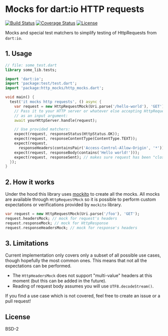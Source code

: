 # Mocks for dart:io HTTP requests

[![Build Status](https://img.shields.io/travis-ci/pulyaevskiy/dart-http-mocks.svg?branch=master&style=flat-square)](https://travis-ci.org/pulyaevskiy/dart-http-mocks)
[![Coverage Status](https://img.shields.io/coveralls/pulyaevskiy/dart-http-mocks.svg?branch=master&style=flat-square)](https://coveralls.io/github/pulyaevskiy/dart-http-mocks?branch=master)
[![License](https://img.shields.io/badge/license-BSD--2-blue.svg?style=flat-square)](https://raw.githubusercontent.com/pulyaevskiy/dart-http-mocks/master/LICENSE)


Mocks and special test matchers to simplify testing of HttpRequests
from `dart:io`.

## 1. Usage

```dart
// file: some_test.dart
library some_lib.tests;

import 'dart:io';
import 'package:test/test.dart';
import 'package:http_mocks/http_mocks.dart';

void main() {
  test('it mocks http requests', () async {
    var request = new HttpRequestMock(Uri.parse('/hello-world'), 'GET');
    // Pass it to your HTTP server or whatever else accepting HttpRequest
    // as an input argument:
    await yourHttpServer.handle(request);

    // Use provided matchers:
    expect(request, responseStatus(HttpStatus.OK));
    expect(request, responseContentType(ContentType.TEXT));
    expect(request,
      responseHeaders(containsPair('Access-Control-Allow-Origin', '*')));
    expect(request, responseBody(contains('Hello world!')));
    expect(request, responseSent); // makes sure request has been "closed".
  });
}
```

## 2. How it works

Under the hood this library uses
[mockito](https://pub.dartlang.org/packages/mockito) to create all the mocks.
All mocks are available through `HttpRequestMock` so it is possible
to perform custom expectations or verifications provided by `mockito`
library.

```dart
var request = new HttpRequestMock(Uri.parse('/foo'), 'GET');
request.headersMock; // mock for request's headers
request.responseMock; // mock for HttpResponse
request.responseHeadersMock; // mock for response's headers
```

## 3. Limitations

Current implementation only covers only a subset of all possible use cases,
though hopefully the most common ones. This means that not all the expectations
can be performed.

* The `HttpHeadersMock` does not support "multi-value" headers at
  this moment (but this can be added in the future).
* Reading of request body assumes you will use `UTF8.decodeStream()`.

If you find a use case which is not covered, feel free to create an issue or a
pull request!

## License

BSD-2
